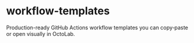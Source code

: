 # workflow-templates
Production-ready GitHub Actions workflow templates you can copy‑paste or open visually in OctoLab.
